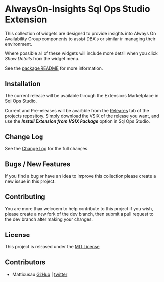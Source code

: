 # AlwaysOn-Insights Sql Ops Studio Extension

This collection of widgets are designed to provide insights into Always On Availability Group components to assist DBA's or similar in managing their environment.

Where possible all of these widgets will include more detail when you click *_Show Details_* from the widget menu.

See the [package README](./src/README.md) for more information.

## Installation

The current release will be available through the Extensions Marketplace in Sql Ops Studio.

Current and Pre-releases will be available from the [Releases](https://github.com/Matticusau/sqlops-alwayson-insights/releases) tab of the projects repository. Simply download the VSIX of the release you want, and use the ***Install Extension from VSIX Package*** option in Sql Ops Studio.

## Change Log

See the [Change Log](./src/CHANGELOG.md) for the full changes.

## Bugs / New Features

If you find a bug or have an idea to improve this collection please create a new issue in this project.

## Contributing

You are more than welcoem to help contribute to this project if you wish, please create a new fork of the dev branch, then submit a pull request to the dev branch after making your changes.

## License

This project is released under the [MIT License](./LICENSE)

## Contributors

* Matticusau [GitHub](https://github.com/Matticusau) | [twitter](https://twitter.com/matticusau)
